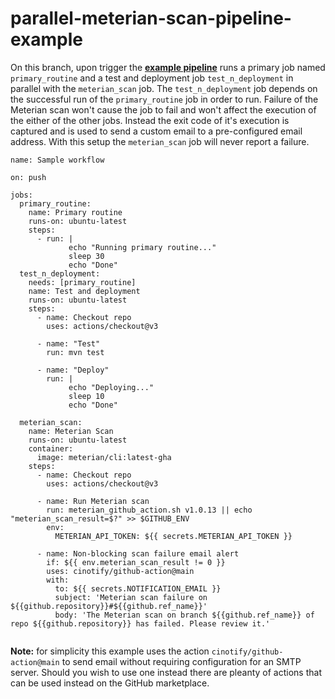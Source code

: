 # parallel-meterian-scan-pipeline-example

On this branch, upon trigger the [**example pipeline**](.github/workflows/main.yaml) runs a primary job named `primary_routine` and a test and deployment job `test_n_deployment` in parallel with the `meterian_scan` job.
The `test_n_deployment` job depends on the successful run of the `primary_routine` job in order to run.
Failure of the Meterian scan won't cause the job to fail and won't affect the execution of the either of the other jobs.
Instead the exit code of it's execution is captured and is used to send a custom email to a pre-configured email address.
With this setup the `meterian_scan` job will never report a failure.

```
name: Sample workflow

on: push

jobs:
  primary_routine:
    name: Primary routine
    runs-on: ubuntu-latest
    steps:
      - run: |
             echo "Running primary routine..."
             sleep 30
             echo "Done"
  test_n_deployment:
    needs: [primary_routine]
    name: Test and deployment
    runs-on: ubuntu-latest
    steps:
      - name: Checkout repo
        uses: actions/checkout@v3
 
      - name: "Test"
        run: mvn test

      - name: "Deploy"
        run: |
             echo "Deploying..."
             sleep 10
             echo "Done"             
  
  meterian_scan:
    name: Meterian Scan
    runs-on: ubuntu-latest
    container:
      image: meterian/cli:latest-gha
    steps:
      - name: Checkout repo
        uses: actions/checkout@v3

      - name: Run Meterian scan
        run: meterian_github_action.sh v1.0.13 || echo "meterian_scan_result=$?" >> $GITHUB_ENV
        env:
          METERIAN_API_TOKEN: ${{ secrets.METERIAN_API_TOKEN }}

      - name: Non-blocking scan failure email alert
        if: ${{ env.meterian_scan_result != 0 }}
        uses: cinotify/github-action@main
        with:
          to: ${{ secrets.NOTIFICATION_EMAIL }}
          subject: 'Meterian scan failure on ${{github.repository}}#${{github.ref_name}}'
          body: 'The Meterian scan on branch ${{github.ref_name}} of repo ${{github.repository}} has failed. Please review it.'
          
```

**Note:** for simplicity this example uses the action `cinotify/github-action@main` to send email without requiring configuration for an SMTP server.
Should you wish to use one instead there are pleanty of actions that can be used instead on the GitHub marketplace.
